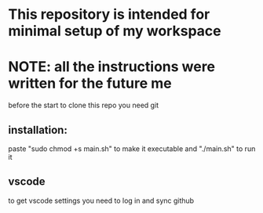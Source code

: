 # This repository is intended for minimal setup of my workspace
# NOTE: all the instructions were written for the future me
before the start to clone this repo you need git

## installation:
paste "sudo chmod +s main.sh" to make it executable and
"./main.sh"  to run it

## vscode
to get vscode settings you need to log in and sync github
